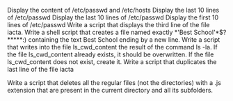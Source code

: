 Display the content of /etc/passwd and /etc/hosts
Display the last 10 lines of /etc/passwd
Display the last 10 lines of /etc/passwd
Display the first 10 lines of /etc/passwd
Write a script that displays the third line of the file iacta. 
Write a shell script that creates a file named exactly \*\'Best School\'\*$\?\*\*\*\*\*:) containing the text Best School ending by a new line.
Write a script that writes into the file ls_cwd_content the result of the command ls -la. If the file ls_cwd_content already exists, it should be overwritten. If the file ls_cwd_content does not exist, create it.
Write a script that duplicates the last line of the file iacta

Write a script that deletes all the regular files (not the directories) with a .js extension that are present in the current directory and all its subfolders.
